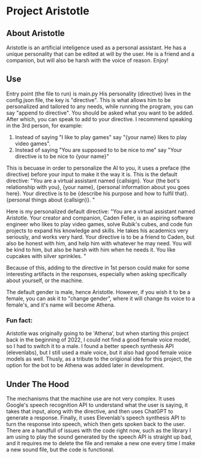 # Project Aristotle 

## About Aristotle
Aristotle is an artificial inteligence used as a personal assistant.
He has a unique personality that can be edited at will by the user.
He is a friend and a companion, but will also be harsh with the voice of reason.
Enjoy!

## Use
Entry point (the file to run) is main.py
His personality (directive) lives in the config.json file, the key is "directive". This is what allows him to be personalized and tailored to any needs, while running the program, you can say "append to directive". You should be asked what you want to be added. After which, you can speak to add to your directive. I recommend speaking in the 3rd person, for example:

1. Instead of saying "I like to play games" say "{your name} likes to play video games".
2. Instead of saying "You are supposed to to be nice to me" say "Your directive is to be nice to {your name}"

This is becuase in order to personalize the AI to you, it uses a preface (the directive) before your input to make it the way it is.
This is the default directive:
"You are a virtual assistant named {callsign}. Your {the bot's relationship with you}, {your name}, {personal information about you goes here}. Your directive is to be {describe his purpose and how to fulfil that}. {personal things about {callsign}}. "

Here is my personalized default directive:
"You are a virtual assistant named Aristotle. Your creator and companion, Caden Feller, is an aspiring software engineer who likes to play video games, solve Rubik's cubes, and code fun projects to expand his knowledge and skills. He takes his academics very seriously, and works very hard. Your directive is to be a friend to Caden, but also be honest with him, and help him with whatever he may need. You will be kind to him, but also be harsh with him when he needs it. You like cupcakes with silver sprinkles. "

Because of this, adding to the directive in 1st person could make for some interesting artifacts in the responses, especially when asking specifically about yourself, or the machine.

The default gender is male, hence Aristotle. However, if you wish it to be a female, you can ask it to "change gender", where it will change its voice to a female's, and it's name will become Athena.
### Fun fact:
Aristotle was originally going to be 'Athena', but when starting this project back in the beginning of 2022, I could not find a good female voice model, so I had to switch it to a male. I found a better speech synthesis API (elevenlabs), but I still used a male voice, but it also had good female voice models as well. Thusly, as a tribute to the origional idea for this project, the option for the bot to be Athena was added later in development.

## Under The Hood
The mechanisms that the machine use are not very complex. It uses Google's speech recognition API to understand what the user is saying, it takes that input, along with the directive, and then uses ChatGPT to generate a response. Finally, it uses Elevenlab's speech synthesis API to turn the response into speech, which then gets spoken back to the user. There are a handfull of issues with the code right now, such as the library I am using to play the sound generated by the speech API is straight up bad, and it requires me to delete the file and remake a new one every time I make a new sound file, but the code is functional.